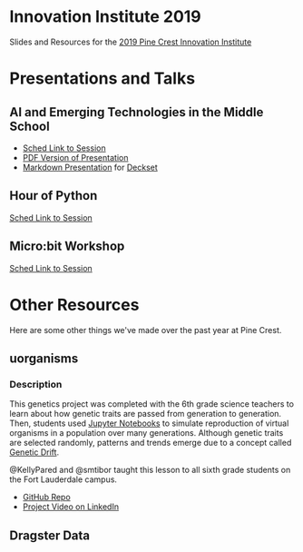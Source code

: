 # Innovation Institute 2019
Slides and Resources for the [2019 Pine Crest Innovation Institute](https://2019innovationinstitute.sched.com/)

# Presentations and Talks
## AI and Emerging Technologies in the Middle School
- [Sched Link to Session](https://sched.co/L4vH)
- [PDF Version of Presentation](Presentations/slides/Innovation%20Institute%20AI%20Presentation%202019.pdf)
- [Markdown Presentation](Presentations/Innovation%20Institute%20AI%20Presentation%202019.md) for [Deckset](https://www.deckset.com)

## Hour of Python
[Sched Link to Session](https://sched.co/L53w)

## Micro:bit Workshop
[Sched Link to Session](https://sched.co/L50J)


# Other Resources

Here are some other things we've made over the past year at Pine Crest.

## uorganisms

### Description
This genetics project was completed with the 6th grade science teachers to learn about how genetic traits are passed from generation to generation. Then, students used [Jupyter Notebooks](https://jupyter.org/) to simulate reproduction of virtual organisms in a population over many generations. Although genetic traits are selected randomly, patterns and trends emerge due to a concept called [Genetic Drift](https://en.wikipedia.org/wiki/Genetic_drift).

@KellyPared and @smtibor taught this lesson to all sixth grade students on the Fort Lauderdale campus.

- [GitHub Repo](https://github.com/seantibor/uorganisms)
- [Project Video on LinkedIn](https://www.linkedin.com/feed/update/urn:li:activity:6519955510001700865)

## Dragster Data